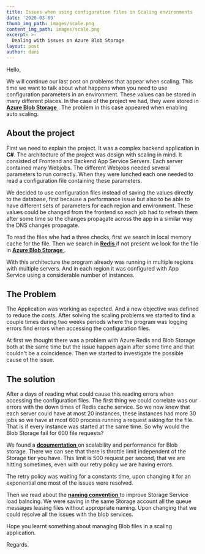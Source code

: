 ```yaml
---
title: Issues when using configuration files in Scaling environments
date: '2020-03-09'
thumb_img_path: images/scale.png
content_img_path: images/scale.png
excerpt: >-
  Dealing with issues on Azure Blob Storage
layout: post
author: dani
---
```


Hello,

We will continue our last post on problems that appear when scaling. This time we want to talk about what happens when you need to use configuration parameters in an environment. These values can be stored in many different places. In the case of the project we had, they were stored in <a href="https://azure.microsoft.com/en-us/services/storage/blobs/" > **Azure Blob Storage** <a/>. The problem in this case appeared when enabling auto scaling.

## About the project

First we need to explain the project. It was a complex backend application in **C#**. The architecture of the project was design with scaling in mind. It consisted of Frontend and Backend App Service Servers. Each server contained many Webjobs. The different Webjobs needed several parameters to run correctly. When they were lunched each one needed to read a configuration file containing these parameters.

We decided to use configuration files instead of saving the values directly to the database, first because a performance issue but also to be able to have different sets of parameters for each region and environment. These values could be changed from the frontend so each job had to refresh them after some time so the changes propagate across the app in a similar way the DNS changes propagate.

To read the files whe had a three checks, first we search in local memory cache for the file. Then we search in  <a href="https://azure.microsoft.com/en-us/services/storage/blobs/" > **Redis** <a/> if not present we look for the file in  <a href="https://azure.microsoft.com/en-us/services/storage/blobs/" > **Azure Blob Storage** <a/>.

With this architecture the program already was running in multiple regions with multiple servers. And in each region it was configured with App Service using a considerable number of instances.

## The Problem

The Application was working as expected. And a new objective was defined to reduce the costs. After solving the scaling problems we started to find a couple times during two weeks periods where the program was logging errors find errors when accessing the configuration files.

At first we thought there was a problem with Azure Redis and Blob Storage both at the same time but the issue happen again after some time and that couldn't be a coincidence. Then we started to investigate the possible cause of the issue.

## The solution

After a days of reading what could cause this reading errors when accessing the configuration files. The first thing we could correlate was our errors with the down times of Redis cache service. So we now knew that each server could have at most 20 instances, these instances had more 30 jobs so we have at most 600 process running a request asking for the file. That is if every instance was started at the same time. So why would the Blob Storage fail for 600 file requests?

We found a <a href="https://docs.microsoft.com/en-us/azure/storage/blobs/scalability-targets" > **dcoumentation** <a/>  on scalability and performance for Blob storage. There we can see that there is throttle limit independent of the Storage tier you have. This limit is 500 request per second, that we are hitting sometimes, even with our retry policy we are having errors.

The retry policy was waiting for a constants time, upon changing it for an exponential one most of the issues were resolved.

Then we read about the <a href="https://docs.microsoft.com/en-us/azure/storage/blobs/storage-performance-checklist#partitioning" > **naming convention** <a/> to improve Storage Service load balncing. We were saving in the same Storage account all the queue messages leasing files without appropriate naming. Upon changing that we could resolve all the issues with the blob services.

Hope you learnt something about managing Blob files in a scaling application.

Regards.